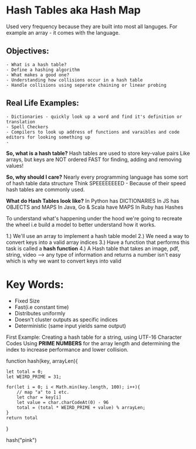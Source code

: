 # Hash Tables aka Hash Map

Used very frequency because they are built into most all languges. For example an array - it comes with the language.

## Objectives:

    - What is a hash table?
    - Define a hashing algorithm
    - What makes a good one?
    - Understanding how collisions occur in a hash table
    - Handle collisions using seperate chaining or linear probing

## Real Life Examples:

    - Dictionaries - quickly look up a word and find it's definition or translation
    - Spell Checkers
    - Compilers to look up address of functions and varaibles and code editors for looking something up
    -

**So, what is a hash table?**
Hash tables are used to store key-value pairs
Like arrays, but keys are NOT ordered
FAST for finding, adding and removing values!

**So, why should I care?**
Nearly every programming language has some sort of hash table data structure
Think SPEEEEEEEED - Because of their speed hash tables are commonly used.

**What do Hash Tables look like?**
In Python has DICTIONARIES
In JS has OBJECTS and MAPS
In Java, Go & Scala have MAPS
In Ruby has Hashes

To understand what's happening under the hood we're going to recreate the wheel i.e build a model to better understand how it works.

1.) We'll use an array to implement a hash table model
2.) We need a way to convert keys into a valid array indices
3.) Have a function that performs this task is called a **hash function**
4.) A Hash table that takes an image, pdf, string, video --> any type of information and returns a number isn't easy which is why we want to convert keys into valid

# Key Words:

- Fixed Size
- Fast(i.e constant time)
- Distributes uniformly
- Doesn't cluster outputs as specific indices
- Deterministic (same input yields same output)

First Example:
Creating a hash table for a string, using UTF-16 Character Codes
Using **PRIME NUMBERS** for the array length and determining the index to increase performance and lower collision.

function hash(key, arrayLen){

    let total = 0;
    let WEIRD_PRIME = 31;

    for(let i = 0; i < Math.min(key.length, 100); i++){
        // map "a" to 1 etc.
        let char = key[i]
        let value = char.charCodeAt(0) - 96
        total = (total * WEIRD_PRIME + value) % arrayLen;
    }
    return total

}

hash("pink")
